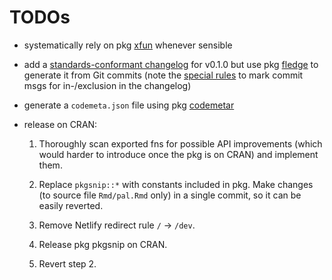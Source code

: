 # TODOs

-   systematically rely on pkg [xfun](https://yihui.name/xfun/) whenever sensible

-   add a [standards-conformant changelog](https://keepachangelog.com/) for v0.1.0 but use pkg [fledge](https://cynkra.github.io/fledge/) to generate it from
    Git commits (note the [special rules](https://cynkra.github.io/fledge/articles/fledge.html) to mark commit msgs for in-/exclusion in the changelog)

-   generate a `codemeta.json` file using pkg [codemetar](https://docs.ropensci.org/codemetar/)

-   release on CRAN:

    1.  Thoroughly scan exported fns for possible API improvements (which would harder to introduce once the pkg is on CRAN) and implement them.

    2.  Replace `pkgsnip::*` with constants included in pkg. Make changes (to source file `Rmd/pal.Rmd` only) in a single commit, so it can be easily reverted.

    3.  Remove Netlify redirect rule `/` -\> `/dev`.

    4.  Release pkg pkgsnip on CRAN.

    5.  Revert step 2.
